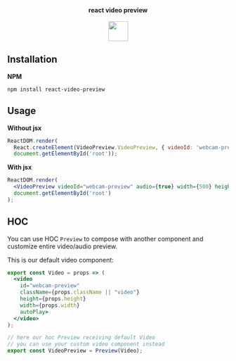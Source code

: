 <p align="center">
  <b>react video preview</b>
  <br><br>
  <img width="45" src="https://raw.githubusercontent.com/StefanYohansson/sz-dotfiles/master/8bheart.png">
</p>

## Installation

**NPM**

```
npm install react-video-preview
```

## Usage

**Without jsx**

```js
ReactDOM.render(
  React.createElement(VideoPreview.VideoPreview, { videoId: 'webcam-preview', audio: true, width: 500, height: 500}, null),
  document.getElementById('root'));
```

**With jsx**
```jsx
ReactDOM.render(
  <VideoPreview videoId="webcam-preview" audio={true} width={500} height={500} />,
  document.getElementById('root')
);
```

## HOC

You can use HOC `Preview` to compose with another component and customize entire video/audio preview.

This is our default video component:

```jsx
export const Video = props => (
  <video
    id="webcam-preview"
    className={props.className || "video"}
    height={props.height}
    width={props.width}
    autoPlay>
  </video>
);

// here our hoc Preview receiving default Video
// you can use your custom video component instead
export const VideoPreview = Preview(Video);
```
